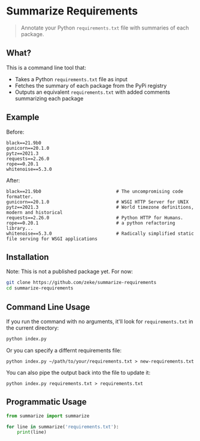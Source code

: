 # Summarize Requirements

> Annotate your Python `requirements.txt` file with summaries of each package.

## What?

This is a command line tool that:

- Takes a Python `requirements.txt` file as input
- Fetches the summary of each package from the PyPi registry
- Outputs an equivalent `requirements.txt` with added comments summarizing each package

## Example

Before:

```
black==21.9b0
gunicorn==20.1.0
pytz==2021.3
requests==2.26.0
rope==0.20.1
whitenoise==5.3.0
```

After:

```
black==21.9b0                            # The uncompromising code formatter.
gunicorn==20.1.0                         # WSGI HTTP Server for UNIX
pytz==2021.3                             # World timezone definitions, modern and historical
requests==2.26.0                         # Python HTTP for Humans.
rope==0.20.1                             # a python refactoring library...
whitenoise==5.3.0                        # Radically simplified static file serving for WSGI applications
```

## Installation

Note: This is not a published package yet. For now:

```sh
git clone https://github.com/zeke/summarize-requirements
cd summarize-requirements
```

## Command Line Usage

If you run the command with no arguments, it'll look for `requirements.txt` in the current directory:

```sh
python index.py
```

Or you can specify a differnt requirements file:

```
python index.py ~/path/to/your/requirements.txt > new-requirements.txt
```

You can also pipe the output back into the file to update it:

```
python index.py requirements.txt > requirements.txt
```

## Programmatic Usage

```py
from summarize import summarize

for line in summarize('requirements.txt'):
    print(line)
```
